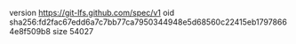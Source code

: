 version https://git-lfs.github.com/spec/v1
oid sha256:fd2fac67edd6a7c7bb77ca7950344948e5d68560c22415eb17978664e8f509b8
size 54027
